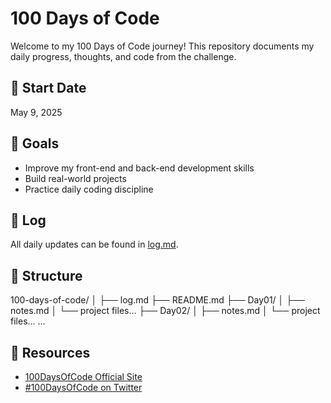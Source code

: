 # 100 Days of Code

Welcome to my 100 Days of Code journey! This repository documents my daily progress, thoughts, and code from the challenge.

## 📅 Start Date
May 9, 2025

## 🎯 Goals
- Improve my front-end and back-end development skills
- Build real-world projects
- Practice daily coding discipline

## 📘 Log
All daily updates can be found in [log.md](log.md).

## 📁 Structure

100-days-of-code/
│
├── log.md
├── README.md
├── Day01/
│ ├── notes.md
│ └── project files...
├── Day02/
│ ├── notes.md
│ └── project files...
...

## 🔗 Resources
- [100DaysOfCode Official Site](https://www.100daysofcode.com/)
- [#100DaysOfCode on Twitter](https://twitter.com/hashtag/100DaysOfCode)
